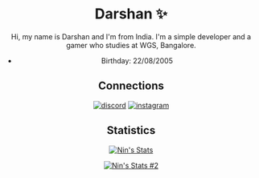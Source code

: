 <h1 align="center">Darshan ✨</h1>

<div align="center">
  
Hi, my name is Darshan and I'm from India. I'm a simple developer and a gamer who studies at WGS, Bangalore.
- Birthday: 22/08/2005
</div>
  
  
<h2 align="center">Connections</h2>

<div align="center">
  
  [![discord](https://img.shields.io/badge/-%20Lorenz%231337-5865F2?style=for-the-badge&logo=discord&logoColor=white)](https://discord.com/users/838620835282812969)
  [![instagram](https://img.shields.io/badge/-dqrshan_-E1306C?style=for-the-badge&logo=instagram&logoColor=white)](https://instagram.com/dqrshan_)
</div>

<h2 align="center">Statistics</h2>

<div align="center">
  
  [![Nin's Stats](https://github-readme-stats.vercel.app/api?username=Dqrshan&show_icons=true&theme=midnight-purple)](https://github.com/Dqrshan)
  
  [![Nin's Stats #2](https://github-readme-stats.vercel.app/api/top-langs/?username=Dqrshan&layout=compact&theme=midnight-purple)](https://github.com/Dqrshan)
</div>
